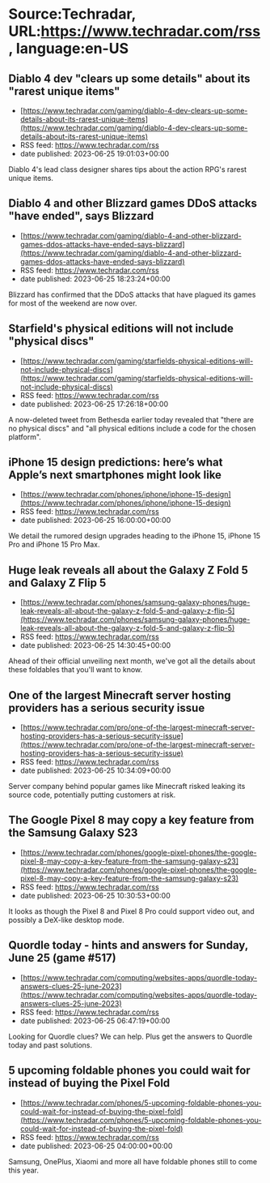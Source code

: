 # Source:Techradar, URL:https://www.techradar.com/rss, language:en-US

## Diablo 4 dev "clears up some details" about its "rarest unique items"
 - [https://www.techradar.com/gaming/diablo-4-dev-clears-up-some-details-about-its-rarest-unique-items](https://www.techradar.com/gaming/diablo-4-dev-clears-up-some-details-about-its-rarest-unique-items)
 - RSS feed: https://www.techradar.com/rss
 - date published: 2023-06-25 19:01:03+00:00

Diablo 4's lead class designer shares tips about the action RPG's rarest unique items.

## Diablo 4 and other Blizzard games DDoS attacks "have ended", says Blizzard
 - [https://www.techradar.com/gaming/diablo-4-and-other-blizzard-games-ddos-attacks-have-ended-says-blizzard](https://www.techradar.com/gaming/diablo-4-and-other-blizzard-games-ddos-attacks-have-ended-says-blizzard)
 - RSS feed: https://www.techradar.com/rss
 - date published: 2023-06-25 18:23:24+00:00

Blizzard has confirmed that the DDoS attacks that have plagued its games for most of the weekend are now over.

## Starfield's physical editions will not include "physical discs"
 - [https://www.techradar.com/gaming/starfields-physical-editions-will-not-include-physical-discs](https://www.techradar.com/gaming/starfields-physical-editions-will-not-include-physical-discs)
 - RSS feed: https://www.techradar.com/rss
 - date published: 2023-06-25 17:26:18+00:00

A now-deleted tweet from Bethesda earlier today revealed that "there are no physical discs" and "all physical editions include a code for the chosen platform".

## iPhone 15 design predictions: here’s what Apple’s next smartphones might look like
 - [https://www.techradar.com/phones/iphone/iphone-15-design](https://www.techradar.com/phones/iphone/iphone-15-design)
 - RSS feed: https://www.techradar.com/rss
 - date published: 2023-06-25 16:00:00+00:00

We detail the rumored design upgrades heading to the iPhone 15, iPhone 15 Pro and iPhone 15 Pro Max.

## Huge leak reveals all about the Galaxy Z Fold 5 and Galaxy Z Flip 5
 - [https://www.techradar.com/phones/samsung-galaxy-phones/huge-leak-reveals-all-about-the-galaxy-z-fold-5-and-galaxy-z-flip-5](https://www.techradar.com/phones/samsung-galaxy-phones/huge-leak-reveals-all-about-the-galaxy-z-fold-5-and-galaxy-z-flip-5)
 - RSS feed: https://www.techradar.com/rss
 - date published: 2023-06-25 14:30:45+00:00

Ahead of their official unveiling next month, we've got all the details about these foldables that you'll want to know.

## One of the largest Minecraft server hosting providers has a serious security issue
 - [https://www.techradar.com/pro/one-of-the-largest-minecraft-server-hosting-providers-has-a-serious-security-issue](https://www.techradar.com/pro/one-of-the-largest-minecraft-server-hosting-providers-has-a-serious-security-issue)
 - RSS feed: https://www.techradar.com/rss
 - date published: 2023-06-25 10:34:09+00:00

Server company behind popular games like Minecraft risked leaking its source code, potentially putting customers at risk.

## The Google Pixel 8 may copy a key feature from the Samsung Galaxy S23
 - [https://www.techradar.com/phones/google-pixel-phones/the-google-pixel-8-may-copy-a-key-feature-from-the-samsung-galaxy-s23](https://www.techradar.com/phones/google-pixel-phones/the-google-pixel-8-may-copy-a-key-feature-from-the-samsung-galaxy-s23)
 - RSS feed: https://www.techradar.com/rss
 - date published: 2023-06-25 10:30:53+00:00

It looks as though the Pixel 8 and Pixel 8 Pro could support video out, and possibly a DeX-like desktop mode.

## Quordle today - hints and answers for Sunday, June 25 (game #517)
 - [https://www.techradar.com/computing/websites-apps/quordle-today-answers-clues-25-june-2023](https://www.techradar.com/computing/websites-apps/quordle-today-answers-clues-25-june-2023)
 - RSS feed: https://www.techradar.com/rss
 - date published: 2023-06-25 06:47:19+00:00

Looking for Quordle clues? We can help. Plus get the answers to Quordle today and past solutions.

## 5 upcoming foldable phones you could wait for instead of buying the Pixel Fold
 - [https://www.techradar.com/phones/5-upcoming-foldable-phones-you-could-wait-for-instead-of-buying-the-pixel-fold](https://www.techradar.com/phones/5-upcoming-foldable-phones-you-could-wait-for-instead-of-buying-the-pixel-fold)
 - RSS feed: https://www.techradar.com/rss
 - date published: 2023-06-25 04:00:00+00:00

Samsung, OnePlus, Xiaomi and more all have foldable phones still to come this year.

